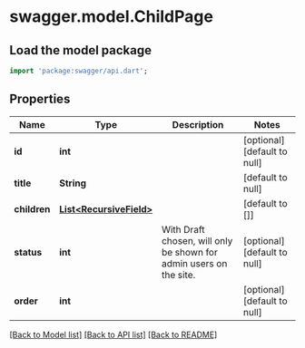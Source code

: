 # swagger.model.ChildPage

## Load the model package
```dart
import 'package:swagger/api.dart';
```

## Properties
Name | Type | Description | Notes
------------ | ------------- | ------------- | -------------
**id** | **int** |  | [optional] [default to null]
**title** | **String** |  | [default to null]
**children** | [**List&lt;RecursiveField&gt;**](RecursiveField.md) |  | [default to []]
**status** | **int** | With Draft chosen, will only be shown for admin users on the site. | [optional] [default to null]
**order** | **int** |  | [optional] [default to null]

[[Back to Model list]](../README.md#documentation-for-models) [[Back to API list]](../README.md#documentation-for-api-endpoints) [[Back to README]](../README.md)


